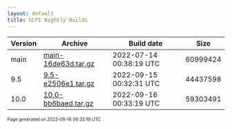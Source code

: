 ```yaml
---
layout: default
title: GLPI Nightly Builds
---
```


Version|Archive|Build date|Size
---|---|---|---
main|[main-16de63d.tar.gz](main-16de63d.tar.gz)|2022-07-14 00:38:19 UTC|60999424
9.5|[9.5-e2506e1.tar.gz](9.5-e2506e1.tar.gz)|2022-09-15 00:32:31 UTC|44437598
10.0|[10.0-bb6baed.tar.gz](10.0-bb6baed.tar.gz)|2022-09-16 00:33:19 UTC|59303491

<font size="1">Page generated on 2022-09-16 00:33:19 UTC</font>
